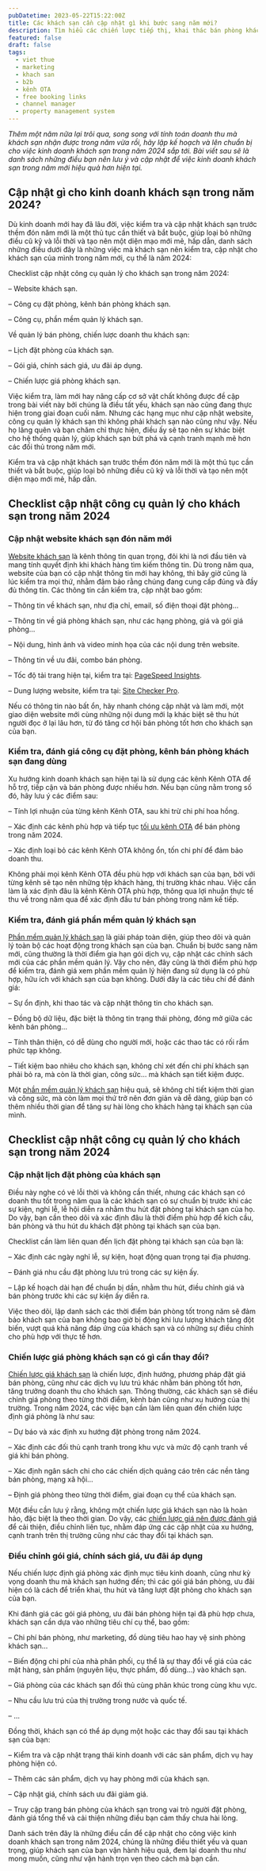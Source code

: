 ```yaml
---
pubDatetime: 2023-05-22T15:22:00Z
title: Các khách sạn cần cập nhật gì khi bước sang năm mới?
description: Tìm hiểu các chiến lược tiếp thị, khai thác bán phòng khách sạn hiệu quả trong chuỗi bài viết sau của nhavantuonglai để áp dụng và đem lại hiệu quả thiết thực cho giải pháp của bạn.
featured: false
draft: false
tags:
  - viet thue
  - marketing
  - khach san
  - b2b
  - kênh OTA
  - free booking links
  - channel manager
  - property management system
---
```


_Thêm một năm nữa lại trôi qua, song song với tính toán doanh thu mà khách sạn nhận được trong năm vừa rồi, hãy lập kế hoạch và lên chuẩn bị cho việc kinh doanh khách sạn trong năm 2024 sắp tới. Bài viết sau sẽ là danh sách những điều bạn nên lưu ý và cập nhật để việc kinh doanh khách sạn trong năm mới hiệu quả hơn hiện tại._

## Cập nhật gì cho kinh doanh khách sạn trong năm 2024?

Dù kinh doanh mới hay đã lâu đời, việc kiểm tra và cập nhật khách sạn trước thềm đón năm mới là một thủ tục cần thiết và bắt buộc, giúp loại bỏ những điều cũ kỹ và lỗi thời và tạo nên một diện mạo mới mẻ, hấp dẫn, danh sách những điều dưới đây là những việc mà khách sạn nên kiểm tra, cập nhật cho khách sạn của mình trong năm mới, cụ thể là năm 2024:

Checklist cập nhật công cụ quản lý cho khách sạn trong năm 2024:

– Website khách sạn.

– Công cụ đặt phòng, kênh bán phòng khách sạn.

– Công cụ, phần mềm quản lý khách sạn.

Về quản lý bán phòng, chiến lược doanh thu khách sạn:

– Lịch đặt phòng của khách sạn.

– Gói giá, chính sách giá, ưu đãi áp dụng.

– Chiến lược giá phòng khách sạn.

Việc kiểm tra, làm mới hay nâng cấp cơ sở vật chất không được đề cập trong bài viết này bởi chúng là điều tất yếu, khách sạn nào cũng đang thực hiện trong giai đoạn cuối năm. Nhưng các hạng mục như cập nhật website, công cụ quản lý khách sạn thì không phải khách sạn nào cũng như vậy. Nếu họ lãng quên và bạn chăm chỉ thực hiện, điều ấy sẽ tạo nên sự khác biệt cho hệ thống quản lý, giúp khách sạn bứt phá và cạnh tranh mạnh mẽ hơn các đối thủ trong năm mới.

Kiểm tra và cập nhật khách sạn trước thềm đón năm mới là một thủ tục cần thiết và bắt buộc, giúp loại bỏ những điều cũ kỹ và lỗi thời và tạo nên một diện mạo mới mẻ, hấp dẫn.

## Checklist cập nhật công cụ quản lý cho khách sạn trong năm 2024

### Cập nhật website khách sạn đón năm mới

[Website khách sạn](https://nhavantuonglai.com/posts/website-khach-san-quan-trong) là kênh thông tin quan trọng, đôi khi là nơi đầu tiên và mang tính quyết định khi khách hàng tìm kiếm thông tin. Dù trong năm qua, website của bạn có cập nhật thông tin mới hay không, thì bây giờ cũng là lúc kiểm tra mọi thứ, nhằm đảm bảo rằng chúng đang cung cấp đúng và đầy đủ thông tin. Các thông tin cần kiểm tra, cập nhật bao gồm:

– Thông tin về khách sạn, như địa chỉ, email, số điện thoại đặt phòng…

– Thông tin về giá phòng khách sạn, như các hạng phòng, giá và gói giá phòng…

– Nội dung, hình ảnh và video minh họa của các nội dung trên website.

– Thông tin về ưu đãi, combo bán phòng.

– Tốc độ tải trang hiện tại, kiểm tra tại: [PageSpeed Insights](https://pagespeed.web.dev/).

– Dung lượng website, kiểm tra tại: [Site Checker Pro](https://sitechecker.pro/app/main/seo-report).

Nếu có thông tin nào bất ổn, hãy nhanh chóng cập nhật và làm mới, một giao diện website mới cùng những nội dung mới lạ khác biệt sẽ thu hút người đọc ở lại lâu hơn, từ đó tăng cơ hội bán phòng tốt hơn cho khách sạn của bạn.

### Kiểm tra, đánh giá công cụ đặt phòng, kênh bán phòng khách sạn đang dùng

Xu hướng kinh doanh khách sạn hiện tại là sử dụng các kênh Kênh OTA để hỗ trợ, tiếp cận và bán phòng được nhiều hơn. Nếu bạn cũng nằm trong số đó, hãy lưu ý các điểm sau:

– Tính lợi nhuận của từng kênh Kênh OTA, sau khi trừ chi phí hoa hồng.

– Xác định các kênh phù hợp và tiếp tục [tối ưu kênh OTA](https://nhavantuonglai.com/posts/toi-uu-hoa-kenh-ota) để bán phòng trong năm 2024.

– Xác định loại bỏ các kênh Kênh OTA không ổn, tốn chi phí để đảm bảo doanh thu.

Không phải mọi kênh Kênh OTA đều phù hợp với khách sạn của bạn, bởi với từng kênh sẽ tạo nên những tệp khách hàng, thị trường khác nhau. Việc cần làm là xác định đâu là kênh Kênh OTA phù hợp, thông qua lợi nhuận thực tế thu về trong năm qua để xác định đầu tư bán phòng trong năm kế tiếp.

### Kiểm tra, đánh giá phần mềm quản lý khách sạn

[Phần mềm quản lý khách sạn](https://nhavantuonglai.com/posts/tinh-nang-cua-phan-mem-quan-ly-khach-san-pms) là giải pháp toàn diện, giúp theo dõi và quản lý toàn bộ các hoạt động trong khách sạn của bạn. Chuẩn bị bước sang năm mới, cũng thường là thời điểm gia hạn gói dịch vụ, cập nhật các chính sách mới của các phần mềm quản lý. Vậy cho nên, đây cũng là thời điểm phù hợp để kiểm tra, đánh giá xem phần mềm quản lý hiện đang sử dụng là có phù hợp, hữu ích với khách sạn của bạn không. Dưới đây là các tiêu chí để đánh giá:

– Sự ổn định, khi thao tác và cập nhật thông tin cho khách sạn.

– Đồng bộ dữ liệu, đặc biệt là thông tin trạng thái phòng, đóng mở giữa các kênh bán phòng…

– Tính thân thiện, có dễ dùng cho người mới, hoặc các thao tác có rối rắm phức tạp không.

– Tiết kiệm bao nhiêu cho khách sạn, không chỉ xét đến chi phí khách sạn phải bỏ ra, mà còn là thời gian, công sức… mà khách sạn tiết kiệm được.

Một [phần mềm quản lý khách sạn](https://nhavantuonglai.com/posts/khi-nao-nen-dung-phan-mem-quan-ly-khach-san-mien-phi) hiệu quả, sẽ không chỉ tiết kiệm thời gian và công sức, mà còn làm mọi thứ trở nên đơn giản và dễ dàng, giúp bạn có thêm nhiều thời gian để tăng sự hài lòng cho khách hàng tại khách sạn của mình.

## Checklist cập nhật công cụ quản lý cho khách sạn trong năm 2024

### Cập nhật lịch đặt phòng của khách sạn

Điều này nghe có vẻ lỗi thời và không cần thiết, nhưng các khách sạn có doanh thu tốt trong năm qua là các khách sạn có sự chuẩn bị trước khi các sự kiện, nghỉ lễ, lễ hội diễn ra nhằm thu hút đặt phòng tại khách sạn của họ. Do vậy, bạn cần theo dõi và xác định đâu là thời điểm phù hợp để kích cầu, bán phòng và thu hút du khách đặt phòng tại khách sạn của bạn.

Checklist cần làm liên quan đến lịch đặt phòng tại khách sạn của bạn là:

– Xác định các ngày nghỉ lễ, sự kiện, hoạt động quan trọng tại địa phương.

– Đánh giá nhu cầu đặt phòng lưu trú trong các sự kiện ấy.

– Lập kế hoạch dài hạn để chuẩn bị dần, nhằm thu hút, điều chỉnh giá và bán phòng trước khi các sự kiện ấy diễn ra.

Việc theo dõi, lập danh sách các thời điểm bán phòng tốt trong năm sẽ đảm bảo khách sạn của bạn không bao giờ bị động khi lưu lượng khách tăng đột biến, vượt quá khả năng đáp ứng của khách sạn và có những sự điều chỉnh cho phù hợp với thực tế hơn.

### Chiến lược giá phòng khách sạn có gì cần thay đổi?

[Chiến lược giá khách sạn](https://nhavantuonglai.com/posts/chien-luoc-gia) là chiến lược, định hướng, phương pháp đặt giá bán phòng, cũng như các dịch vụ lưu trú khác nhằm bán phòng tốt hơn, tăng trưởng doanh thu cho khách sạn. Thông thường, các khách sạn sẽ điều chỉnh giá phòng theo từng thời điểm, kênh bán cũng như xu hướng của thị trường. Trong năm 2024, các việc bạn cần làm liên quan đến chiến lược định giá phòng là như sau:

– Dự báo và xác định xu hướng đặt phòng trong năm 2024.

– Xác định các đối thủ cạnh tranh trong khu vực và mức độ cạnh tranh về giá khi bán phòng.

– Xác định ngân sách chi cho các chiến dịch quảng cáo trên các nền tảng bán phòng, mạng xã hội…

– Định giá phòng theo từng thời điểm, giai đoạn cụ thể của khách sạn.

Một điều cần lưu ý rằng, không một chiến lược giá khách sạn nào là hoàn hảo, đặc biệt là theo thời gian. Do vậy, các [chiến lược giá nên được đánh giá](https://nhavantuonglai.com/posts/ban-da-bao-gio-danh-gia-chien-luoc-gia-khach-san-cua-minh-chua) để cải thiện, điều chỉnh liên tục, nhằm đáp ứng các cập nhật của xu hướng, cạnh tranh trên thị trường cũng như các thay đổi tại khách sạn.

### Điều chỉnh gói giá, chính sách giá, ưu đãi áp dụng

Nếu chiến lược định giá phòng xác định mục tiêu kinh doanh, cũng như kỳ vọng doanh thu mà khách sạn hướng đến; thì các gói giá bán phòng, ưu đãi hiện có là cách để triển khai, thu hút và tăng lượt đặt phòng cho khách sạn của bạn.

Khi đánh giá các gói giá phòng, ưu đãi bán phòng hiện tại đã phù hợp chưa, khách sạn cần dựa vào những tiêu chí cụ thể, bao gồm:

– Chi phí bán phòng, như marketing, đồ dùng tiêu hao hay vệ sinh phòng khách sạn…

– Biến động chi phí của nhà phân phối, cụ thể là sự thay đổi về giá của các mặt hàng, sản phẩm (nguyên liệu, thực phẩm, đồ dùng…) vào khách sạn.

– Giá phòng của các khách sạn đối thủ cùng phân khúc trong cùng khu vực.

– Nhu cầu lưu trú của thị trường trong nước và quốc tế.

– …

Đồng thời, khách sạn có thể áp dụng một hoặc các thay đổi sau tại khách sạn của bạn:

– Kiểm tra và cập nhật trạng thái kinh doanh với các sản phẩm, dịch vụ hay phòng hiện có.

– Thêm các sản phẩm, dịch vụ hay phòng mới của khách sạn.

– Cập nhật giá, chính sách ưu đãi giảm giá.

– Truy cập trang bán phòng của khách sạn trong vai trò người đặt phòng, đánh giá tổng thể và cải thiện những điều bạn cảm thấy chưa hài lòng.

Danh sách trên đây là những điều cần để cập nhật cho công việc kinh doanh khách sạn trong năm 2024, chúng là những điều thiết yếu và quan trọng, giúp khách sạn của bạn vận hành hiệu quả, đem lại doanh thu như mong muốn, cũng như vận hành trọn vẹn theo cách mà bạn cần.
